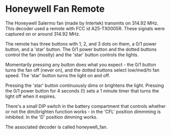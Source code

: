 # Honeywell Fan Remote

The Honeywell Salermo fan (made by Intertek) transmits on  314.92 MHz.
This decoder used a remote with FCC id A25-TX0005R. These signals were captured 
on or around 314.92 MHz.

The remote has three buttons with 1, 2, and 3 dots on them, a 0/1 power button,
and a 'star' button. The 0/1 power button and the dotted buttons control the fan
(mostly) and the 'star' button controls the lights.

Momentarily pressing any button does what you expect - the 0/1 button turns the
fan off (never on), and the dotted buttons select low/med/hi fan speed. The 'star'
button turns the light on and off.

Pressing the 'star' button continuously dims or brightens the light. Pressing the
0/1 power button for 4 seconds (!) sets a 1 minute timer that turns the light off
when it expires.

There's a small DIP switch in the battery compartment that controls whether or not
the dim/brighten function works - in the 'CFL' position dimmming is inhibited. In
the 'D' position dimming works.

The associated decoder is called honeywell_fan.
